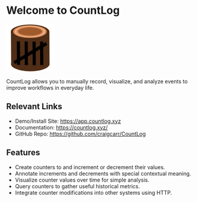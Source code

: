 # Welcome to CountLog

<img src="./logo192.png" width="128px" />

CountLog allows you to manually record, visualize, and analyze events to improve workflows in everyday life.

## Relevant Links

- Demo/Install Site: <https://app.countlog.xyz>
- Documentation: <https://countlog.xyz/>
- GitHub Repo: <https://github.com/craigcarr/CountLog>

## Features

- Create counters to and increment or decrement their values.
- Annotate increments and decrements with special contextual meaning.
- Visualize counter values over time for simple analysis.
- Query counters to gather useful historical metrics.
- Integrate counter modifications into other systems using HTTP.
